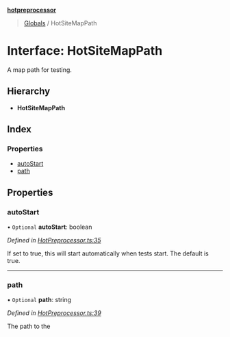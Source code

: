 **[hotpreprocessor](../README.md)**

> [Globals](../globals.md) / HotSiteMapPath

# Interface: HotSiteMapPath

A map path for testing.

## Hierarchy

* **HotSiteMapPath**

## Index

### Properties

* [autoStart](hotsitemappath.md#autostart)
* [path](hotsitemappath.md#path)

## Properties

### autoStart

• `Optional` **autoStart**: boolean

*Defined in [HotPreprocessor.ts:35](https://github.com/OurFreeLight/HotPreprocessor/blob/a28393c/src/HotPreprocessor.ts#L35)*

If set to true, this will start automatically when tests start.
The default is true.

___

### path

• `Optional` **path**: string

*Defined in [HotPreprocessor.ts:39](https://github.com/OurFreeLight/HotPreprocessor/blob/a28393c/src/HotPreprocessor.ts#L39)*

The path to the
